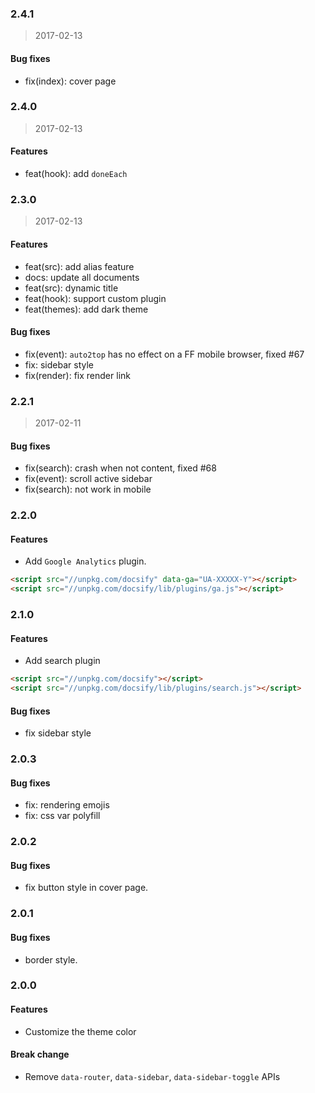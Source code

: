 ### 2.4.1

> 2017-02-13

#### Bug fixes
- fix(index): cover page

### 2.4.0

> 2017-02-13

#### Features

- feat(hook): add `doneEach`


### 2.3.0

> 2017-02-13

#### Features

- feat(src): add alias feature
- docs: update all documents
- feat(src): dynamic title
- feat(hook): support custom plugin
- feat(themes): add dark theme

#### Bug fixes
- fix(event): `auto2top` has no effect on a FF mobile browser, fixed #67
- fix: sidebar style
- fix(render): fix render link

### 2.2.1

> 2017-02-11

#### Bug fixes
- fix(search): crash when not content, fixed #68
- fix(event): scroll active sidebar
- fix(search): not work in mobile

### 2.2.0

#### Features
- Add `Google Analytics` plugin.
```html
<script src="//unpkg.com/docsify" data-ga="UA-XXXXX-Y"></script>
<script src="//unpkg.com/docsify/lib/plugins/ga.js"></script>
```

### 2.1.0
#### Features
- Add search plugin
```html
<script src="//unpkg.com/docsify"></script>
<script src="//unpkg.com/docsify/lib/plugins/search.js"></script>
```

#### Bug fixes
- fix sidebar style

### 2.0.3
#### Bug fixes
- fix: rendering emojis
- fix: css var polyfill

### 2.0.2

#### Bug fixes
- fix button style in cover page.

### 2.0.1
#### Bug fixes
- border style.

### 2.0.0
#### Features
- Customize the theme color

#### Break change
- Remove `data-router`, `data-sidebar`, `data-sidebar-toggle` APIs
